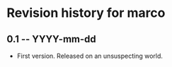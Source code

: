 # Revision history for marco

## 0.1  -- YYYY-mm-dd

* First version. Released on an unsuspecting world.
